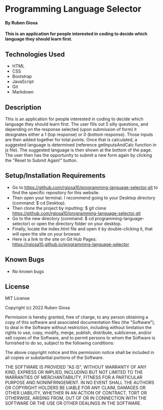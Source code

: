 # Programming Language Selector

#### By Ruben Giosa

#### This is an application for people interested in coding to decide which language they should learn first.

## Technologies Used

* HTML
* CSS
* Bootstrap
* JavaScript
* Git
* Markdown

## Description

This is an application for people interested in coding to decide which language they should learn first. The user fills out 5 silly questions, and depending on the response selected (upon submission of form) it designates either a 1 (top response) or 0 (bottom response). Those inputs are then added together for total points. Once that is calculated, a suggested language is determined (reference getInputsAndCalc function in js file). The suggested language is then shown at the bottom of the page. The user then has the opportunity to submit a new form again by clicking the "Reset to Submit Again!" button.

## Setup/Installation Requirements

* Go to https://github.com/rgiosa10/programming-language-selector.git to find the specific repository for this website.
* Then open your terminal. I recommend going to your Desktop directory (command: $ cd Desktop).
* Then clone the project by inputting: $ git clone https://github.com/rgiosa10/programming-language-selector.git
* Go to the new directory (command: $ cd programming-language-selector) or open the directory folder on your desktop.
* Finally, locate the index.html file and open it by double-clicking it, that will open the site on your browser.
* Here is a link to the site on Git Hub Pages: https://rgiosa10.github.io/programming-language-selector

## Known Bugs

* No known bugs

## License

MIT License

Copyright (c) 2022 Ruben Giosa

Permission is hereby granted, free of charge, to any person obtaining a copy of this software and associated documentation files (the "Software"), to deal in the Software without restriction, including without limitation the rights to use, copy, modify, merge, publish, distribute, sublicense, and/or sell copies of the Software, and to permit persons to whom the Software is furnished to do so, subject to the following conditions:

The above copyright notice and this permission notice shall be included in all copies or substantial portions of the Software.

THE SOFTWARE IS PROVIDED "AS IS", WITHOUT WARRANTY OF ANY KIND, EXPRESS OR IMPLIED, INCLUDING BUT NOT LIMITED TO THE WARRANTIES OF MERCHANTABILITY, FITNESS FOR A PARTICULAR PURPOSE AND NONINFRINGEMENT. IN NO EVENT SHALL THE AUTHORS OR COPYRIGHT HOLDERS BE LIABLE FOR ANY CLAIM, DAMAGES OR OTHER LIABILITY, WHETHER IN AN ACTION OF CONTRACT, TORT OR OTHERWISE, ARISING FROM, OUT OF OR IN CONNECTION WITH THE SOFTWARE OR THE USE OR OTHER DEALINGS IN THE SOFTWARE.
